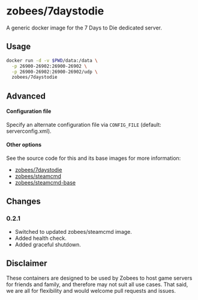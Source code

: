 # zobees/7daystodie

A generic docker image for the 7 Days to Die dedicated server.

## Usage

``` sh
docker run -d -v $PWD/data:/data \
  -p 26900-26902:26900-26902 \
  -p 26900-26902:26900-26902/udp \
  zobees/7daystodie
```

## Advanced

#### Configuration file

Specify an alternate configuration file via `CONFIG_FILE` (default: serverconfig.xml).

#### Other options

See the source code for this and its base images for more information:

 * [zobees/7daystodie](https://github.com/zobees/docker-7daystodie)
 * [zobees/steamcmd](https://github.com/zobees/docker-steamcmd)
 * [zobees/steamcmd-base](https://github.com/zobees/docker-steamcmd-base)

## Changes

### 0.2.1

 * Switched to updated zobees/steamcmd image.
 * Added health check.
 * Added graceful shutdown.

## Disclaimer

These containers are designed to be used by Zobees to host game servers for friends and family, and therefore may not suit all use cases.  That said, we are all for flexibility and would welcome pull requests and issues.
